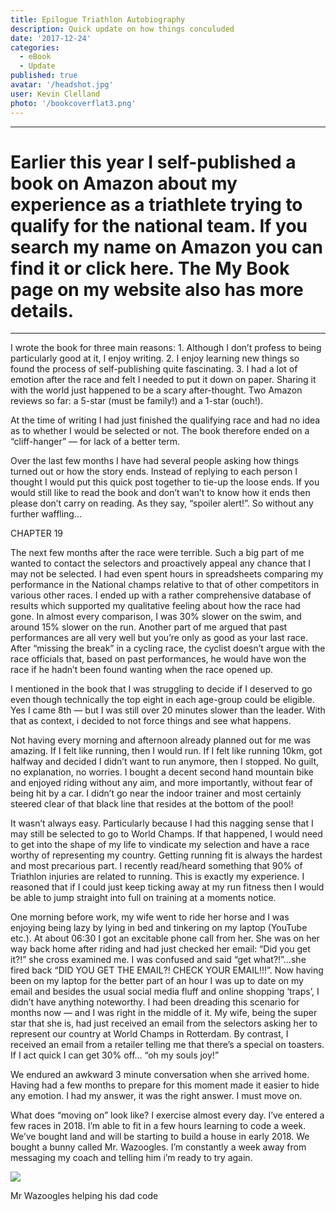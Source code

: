 ```yaml
---
title: Epilogue Triathlon Autobiography
description: Quick update on how things conculuded
date: '2017-12-24'
categories:
  - eBook
  - Update
published: true
avatar: '/headshot.jpg'
user: Kevin Clelland
photo: '/bookcoverflat3.png'
---
```


 <div class="mx-auto grid w-full max-w-7xl grid-cols-1 md:grid-cols-4 gap-4 p-4">



<div class="col-span-2 p-4">
<hr class="m-auto my-4 w-[150px] border-2 border-black" />
<h1 class="text-center font-serif text-xl font-bold">Earlier this year I self-published a book on Amazon about my experience as a triathlete trying to qualify for the national team. If you search my name on Amazon you can find it or click here. The My Book page on my website also has more details.</h1>
<hr class="m-auto my-4 w-[150px] border-2 border-black" />

<p class="text-xl p-4">I wrote the book for three main reasons: 1. Although I don’t profess to being particularly good at it, I enjoy writing. 2. I enjoy learning new things so found the process of self-publishing quite fascinating. 3. I had a lot of emotion after the race and felt I needed to put it down on paper. Sharing it with the world just happened to be a scary after-thought. Two Amazon reviews so far: a 5-star (must be family!) and a 1-star (ouch!).</p>
<p class="text-xl p-4">At the time of writing I had just finished the qualifying race and had no idea as to whether I would be selected or not. The book therefore ended on a “cliff-hanger” — for lack of a better term.</p>
<p class="text-xl p-4">Over the last few months I have had several people asking how things turned out or how the story ends. Instead of replying to each person I thought I would put this quick post together to tie-up the loose ends. If you would still like to read the book and don’t wan’t to know how it ends then please don’t carry on reading. As they say, “spoiler alert!”. So without any further waffling…</p>


<p class="text-4xl p-4">CHAPTER 19</p>
<p class="text-xl p-4">The next few months after the race were terrible. Such a big part of me wanted to contact the selectors and proactively appeal any chance that I may not be selected. I had even spent hours in spreadsheets comparing my performance in the National champs relative to that of other competitors in various other races. I ended up with a rather comprehensive database of results which supported my qualitative feeling about how the race had gone. In almost every comparison, I was 30% slower on the swim, and around 15% slower on the run. Another part of me argued that past performances are all very well but you’re only as good as your last race. After “missing the break” in a cycling race, the cyclist doesn’t argue with the race officials that, based on past performances, he would have won the race if he hadn’t been found wanting when the race opened up.</p>


<p class="text-xl p-4">I mentioned in the book that I was struggling to decide if I deserved to go even though technically the top eight in each age-group could be eligible. Yes I came 8th — but I was still over 20 minutes slower than the leader. With that as context, i decided to not force things and see what happens.</p>


<p class="text-xl p-4">Not having every morning and afternoon already planned out for me was amazing. If I felt like running, then I would run. If I felt like running 10km, got halfway and decided I didn’t want to run anymore, then I stopped. No guilt, no explanation, no worries. I bought a decent second hand mountain bike and enjoyed riding without any aim, and more importantly, without fear of being hit by a car. I didn’t go near the indoor trainer and most certainly steered clear of that black line that resides at the bottom of the pool!</p>


<p class="text-xl p-4">It wasn’t always easy. Particularly because I had this nagging sense that I may still be selected to go to World Champs. If that happened, I would need to get into the shape of my life to vindicate my selection and have a race worthy of representing my country. Getting running fit is always the hardest and most precarious part. I recently read/heard something that 90% of Triathlon injuries are related to running. This is exactly my experience. I reasoned that if I could just keep ticking away at my run fitness then I would be able to jump straight into full on training at a moments notice.</p>


<p class="text-xl p-4">One morning before work, my wife went to ride her horse and I was enjoying being lazy by lying in bed and tinkering on my laptop (YouTube etc.). At about 06:30 I got an excitable phone call from her. She was on her way back home after riding and had just checked her email: “Did you get it?!” she cross examined me. I was confused and said “get what?!”…she fired back “DID YOU GET THE EMAIL?! CHECK YOUR EMAIL!!!”. Now having been on my laptop for the better part of an hour I was up to date on my email and besides the usual social media fluff and online shopping ‘traps’, I didn’t have anything noteworthy. I had been dreading this scenario for months now — and I was right in the middle of it. My wife, being the super star that she is, had just received an email from the selectors asking her to represent our country at World Champs in Rotterdam. By contrast, I received an email from a retailer telling me that there’s a special on toasters. If I act quick I can get 30% off… “oh my souls joy!”</p>


<p class="text-xl p-4">We endured an awkward 3 minute conversation when she arrived home. Having had a few months to prepare for this moment made it easier to hide any emotion. I had my answer, it was the right answer. I must move on.</p>


<p class="text-xl p-4">What does “moving on” look like? I exercise almost every day. I’ve entered a few races in 2018. I’m able to fit in a few hours learning to code a week. We’ve bought land and will be starting to build a house in early 2018. We bought a bunny called Mr. Wazoogles. I’m constantly a week away from messaging my coach and telling him i’m ready to try again.</p>

<img src="/wazoogles.jpeg">

<p class="text-xl p-4">Mr Wazoogles helping his dad code</p>



</div>
</div>